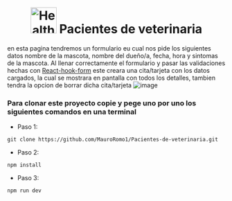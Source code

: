 <h1 align="center">
  <img src="https://raw.githubusercontent.com/Tarikul-Islam-Anik/Animated-Fluent-Emojis/master/Emojis/People/Health%20Worker.png" alt="Health Worker" width="60" height="60" />
 Pacientes de veterinaria
</h1>

en esta pagina tendremos un formulario eu cual nos pide los siguientes datos nombre de la mascota, nombre del dueño/a, fecha, hora y sintomas de la mascota. Al llenar correctamente el formulario y pasar las validaciones hechas con [React-hook-form](https://www.react-hook-form.com/) este creara una cita/tarjeta con los datos cargados, la cual se mostrara en pantalla con todos los detalles, tambien tendra la opcion de borrar dicha cita/tarjeta
![image](https://github.com/MauroRomo1/Pacientes-de-veterinaria/assets/82526247/0b97efbb-0157-4777-ad4b-d12c12bc054b)



<h3>Para clonar este proyecto copie y pege uno por uno los siguientes comandos en una terminal</h3>

- Paso 1:
```
git clone https://github.com/MauroRomo1/Pacientes-de-veterinaria.git
```

- Paso 2:
```
npm install
```
- Paso 3:
```
npm run dev
```

